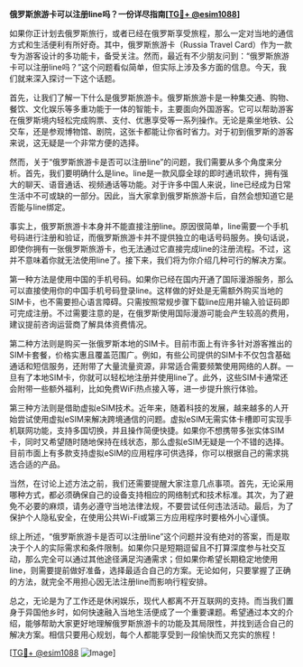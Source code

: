**俄罗斯旅游卡可以注册line吗？一份详尽指南[[TG💪+ @esim1088](https://t.me/s/esim1088)]**

如果你正计划去俄罗斯旅行，或者已经在俄罗斯享受旅程，那么一定对当地的通信方式和生活便利有所好奇。其中，俄罗斯旅游卡（Russia Travel Card）作为一款专为游客设计的多功能卡，备受关注。然而，最近有不少朋友问到：“俄罗斯旅游卡可以注册line吗？”这个问题看似简单，但实际上涉及多方面的信息。今天，我们就来深入探讨一下这个话题。

首先，让我们了解一下什么是俄罗斯旅游卡。俄罗斯旅游卡是一种集交通、购物、餐饮、文化娱乐等多重功能于一体的智能卡，主要面向外国游客。它可以帮助游客在俄罗斯境内轻松完成购票、支付、优惠享受等一系列操作。无论是乘坐地铁、公交车，还是参观博物馆、剧院，这张卡都能让你省时省力。对于初到俄罗斯的游客来说，这无疑是一个非常方便的选择。

然而，关于“俄罗斯旅游卡是否可以注册line”的问题，我们需要从多个角度来分析。首先，我们要明确什么是line。line是一款风靡全球的即时通讯软件，拥有强大的聊天、语音通话、视频通话等功能。对于许多中国人来说，line已经成为日常生活中不可或缺的一部分。因此，当大家拿到俄罗斯旅游卡后，自然会想知道它是否能与line绑定。

事实上，俄罗斯旅游卡本身并不能直接注册line。原因很简单，line需要一个手机号码进行注册和验证，而俄罗斯旅游卡并不提供独立的电话号码服务。换句话说，即使你拥有一张俄罗斯旅游卡，也无法通过它直接完成line的注册流程。不过，这并不意味着你就无法使用line了。接下来，我们将为你介绍几种可行的解决方案。

第一种方法是使用中国的手机号码。如果你已经在国内开通了国际漫游服务，那么可以直接使用你的中国手机号码登录line。这样做的好处是无需额外购买当地的SIM卡，也不需要担心语言障碍。只需按照常规步骤下载line应用并输入验证码即可完成注册。不过需要注意的是，在俄罗斯使用国际漫游可能会产生较高的费用，建议提前咨询运营商了解具体资费情况。

第二种方法则是购买一张俄罗斯本地的SIM卡。目前市面上有许多针对游客推出的SIM卡套餐，价格实惠且覆盖范围广。例如，有些公司提供的SIM卡不仅包含基础通话和短信服务，还附带了大量流量资源，非常适合需要频繁使用网络的人群。一旦有了本地SIM卡，你就可以轻松地注册并使用line了。此外，这些SIM卡通常还会附带一些额外福利，比如免费WiFi热点接入等，进一步提升旅行体验。

第三种方法则是借助虚拟eSIM技术。近年来，随着科技的发展，越来越多的人开始尝试使用虚拟eSIM来解决跨境通信的问题。虚拟eSIM无需实体卡槽即可实现手机联网功能，支持多国切换，并且操作简便快捷。如果你不想携带多张实体SIM卡，同时又希望随时随地保持在线状态，那么虚拟eSIM无疑是一个不错的选择。目前市面上有多款支持虚拟eSIM的应用程序可供选择，你可以根据自己的需求挑选合适的产品。

当然，在讨论上述方法之前，我们还需要提醒大家注意几点事项。首先，无论采用哪种方式，都必须确保自己的设备支持相应的网络制式和技术标准。其次，为了避免不必要的麻烦，请务必遵守当地法律法规，不要尝试任何违法活动。最后，为了保护个人隐私安全，在使用公共Wi-Fi或第三方应用程序时要格外小心谨慎。

综上所述，“俄罗斯旅游卡是否可以注册line”这个问题并没有绝对的答案，而是取决于个人的实际需求和条件限制。如果你只是短期逗留且不打算深度参与社交互动，那么完全可以通过其他途径满足沟通需求；但如果你希望长期稳定地使用line，则需要提前做好准备，选择最适合自己的方案。无论如何，只要掌握了正确的方法，就完全不用担心因无法注册line而影响行程安排。

总之，无论是为了工作还是休闲娱乐，现代人都离不开互联网的支持。而当我们置身于异国他乡时，如何快速融入当地生活便成了一个重要课题。希望通过本文的介绍，能够帮助大家更好地理解俄罗斯旅游卡的功能及其局限性，并找到适合自己的解决方案。相信只要用心规划，每个人都能享受到一段愉快而又充实的旅程！

[[TG💪+ @esim1088](https://t.me/s/esim1088) ![Image](https://i.postimg.cc/4NQfJmqS/Snipaste-2025-05-13-00-14-12.png)]